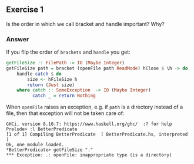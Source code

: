 ## Exercise 1

Is the order in which we call bracket and handle important? Why?

### Answer

If you flip the order of `brackets` and `handle` you get:

```haskell
getFileSize :: FilePath -> IO (Maybe Integer)
getFileSize path = bracket (openFile path ReadMode) hClose $ \h -> do
    handle catch $ do
        size <- hFileSize h
        return (Just size)
    where catch :: SomeException  -> IO (Maybe Integer)
          catch _ = return Nothing
```

When `openFile` raises an exception, e.g. if `path` is a directory instead of a file, then that exception will not be taken care of:

```ghci
GHCi, version 8.10.7: https://www.haskell.org/ghc/  :? for help
Prelude> :l BetterPredicate
[1 of 1] Compiling BetterPredicate  ( BetterPredicate.hs, interpreted )
Ok, one module loaded.
*BetterPredicate> getFileSize "."
*** Exception: .: openFile: inappropriate type (is a directory)
```